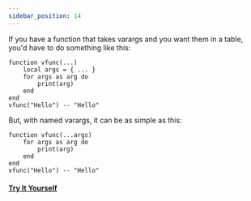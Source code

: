 ```yaml
---
sidebar_position: 14
---
```

If you have a function that takes varargs and you want them in a table, you'd have to do something like this:

```pluto
function vfunc(...)
	local args = { ... }
	for args as arg do
		print(arg)
	end
end
vfunc("Hello") -- "Hello"
```

But, with named varargs, it can be as simple as this:

```pluto
function vfunc(...args)
	for args as arg do
		print(arg)
	end
end
vfunc("Hello") -- "Hello"
```

#### [Try It Yourself](https://pluto-lang.org/web/#code=function%20vfunc(...args)%0D%0A%20%20%20%20for%20args%20as%20arg%20do%0D%0A%20%20%20%20%20%20%20%20print(arg)%0D%0A%20%20%20%20end%0D%0Aend%0D%0Avfunc(%22Hello%22)%20--%20%22Hello%22)
